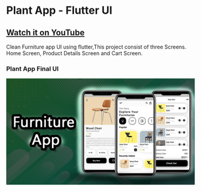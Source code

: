 # Plant App - Flutter UI

## [Watch it on YouTube]()


Clean Furniture app UI using flutter,This project consist of three Screens. Home Screen, Product Details Screen and Cart Screen.

### Plant App Final UI

![App UI](/Furniture.png)
